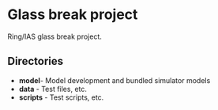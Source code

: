 # Glass break project

Ring/IAS glass break project.

## Directories
- **model**- Model development and bundled simulator models
- **data** - Test files, etc.
- **scripts** - Test scripts, etc.

